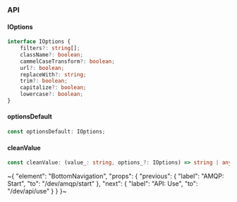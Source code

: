 

### API

#### IOptions

```ts
interface IOptions {
    filters?: string[];
    className?: boolean;
    cammelCaseTransform?: boolean;
    url?: boolean;
    replaceWith?: string;
    trim?: boolean;
    capitalize?: boolean;
    lowercase?: boolean;
}
```

#### optionsDefault

```ts
const optionsDefault: IOptions;
```

#### cleanValue

```ts
const cleanValue: (value_: string, options_?: IOptions) => string | any;
```


~{
  "element": "BottomNavigation",
  "props": {
    "previous": {
      "label": "AMQP: Start",
      "to": "/dev/amqp/start"
    },
    "next": {
      "label": "API: Use",
      "to": "/dev/api/use"
    }
  }
}~